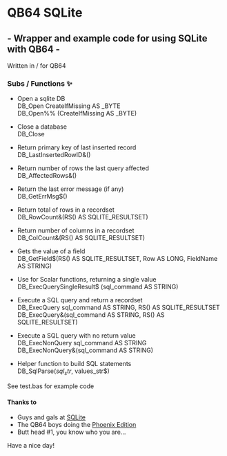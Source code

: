 # QB64 SQLite
## - Wrapper and example code for using SQLite with QB64 -
Written in / for QB64

### Subs / Functions ✨

- Open a sqlite DB  
DB_Open  CreateIfMissing AS _BYTE  
DB_Open%% (CreateIfMissing AS _BYTE)  

- Close a database  
DB_Close  

- Return primary key of last inserted record  
DB_LastInsertedRowID&()  

- Return number of rows the last query affected  
DB_AffectedRows&()  

- Return the last error message (if any)   
DB_GetErrMsg$()  

- Return total of rows in a recordset   
DB_RowCount&(RS() AS SQLITE_RESULTSET)  

- Return number of columns in a recordset   
DB_ColCount&(RS() AS SQLITE_RESULTSET)  

- Gets the value of a field   
DB_GetField$(RS() AS SQLITE_RESULTSET, Row AS LONG, FieldName AS STRING)  

- Use for Scalar functions, returning a single value   
DB_ExecQuerySingleResult$ (sql_command AS STRING)  

- Execute a SQL query and return a recordset  
DB_ExecQuery sql_command AS STRING, RS() AS SQLITE_RESULTSET  
DB_ExecQuery&(sql_command AS STRING, RS() AS SQLITE_RESULTSET)   

- Execute a SQL query with no return value   
DB_ExecNonQuery sql_command AS STRING   
DB_ExecNonQuery&(sql_command AS STRING)   

- Helper function to build SQL statements   
DB_SqlParse$(sql_str$, values_str$)   

See test.bas for example code  

#### Thanks to
- Guys and gals at [SQLite](https://www.sqlite.org/index.html/) 
- The QB64 boys doing the [Phoenix Edition](https://qb64phoenix.com/) 
- Butt head #1, you know who you are... 


Have a nice day! 
